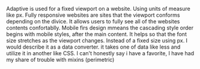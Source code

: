 Adaptive is used for a fixed viewport on a website. Using units of measure like px. Fully responsive websites are sites that the viewport conforms depending on the divice. It allows users to fully see all of the websites contents confortablly. 
Mobile firs design mmeans the cascading style order begins with mobile styles, after the main content.
It helps so that the font size stretches as the viewport changes. Instead of a fixed size using px. 
I would describe it as a data converter. it takes one of data like less and utilize it in another like CSS.
I can't honestly say i have a favorite, I have had my share of trouble with mixins (perimetric)